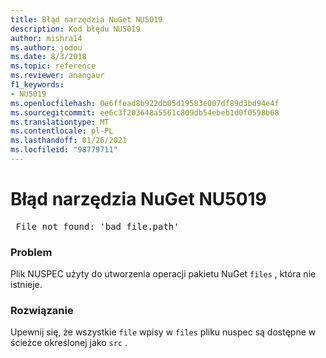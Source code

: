 ```yaml
---
title: Błąd narzędzia NuGet NU5019
description: Kod błędu NU5019
author: mishra14
ms.author: jodou
ms.date: 8/3/2018
ms.topic: reference
ms.reviewer: anangaur
f1_keywords:
- NU5019
ms.openlocfilehash: 0e6ffead8b922db05d19583e007df89d3bd94e4f
ms.sourcegitcommit: ee6c3f203648a5561c809db54ebeb1d0f0598b68
ms.translationtype: MT
ms.contentlocale: pl-PL
ms.lasthandoff: 01/26/2021
ms.locfileid: "98779711"
---
```

# <a name="nuget-error-nu5019"></a>Błąd narzędzia NuGet NU5019
<pre> File not found: 'bad_file.path'</pre>

### <a name="issue"></a>Problem

Plik NUSPEC użyty do utworzenia operacji pakietu NuGet `files` , która nie istnieje.


### <a name="solution"></a>Rozwiązanie

Upewnij się, że wszystkie `file` wpisy w `files` pliku nuspec są dostępne w ścieżce określonej jako `src` .

